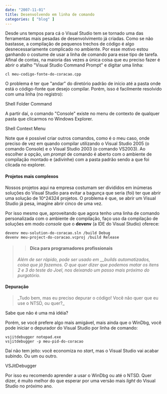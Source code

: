 ```yaml
---
date: "2007-11-01"
title: Desenvolvendo em linha de comando
categories: [ "blog" ]
---
```

Desde uns tempos para cá o Visual Studio tem se tornado uma das ferramentas mais pesadas de desenvolvimento já criadas. Como se não bastasse, a compilação de pequenos trechos de código é algo desnecessariamente complicado no ambiente. Por esse motivo estou ganhando o costume de usar a linha de comando para esse tipo de tarefa. Afinal de contas,  na maioria das  vezes a única coisa que eu preciso fazer é abrir o atalho "Visual Studio Command Prompt" e digitar uma linha:

    
    cl meu-codigo-fonte-do-coracao.cpp

O problema é ter que "andar" do diretório padrão de início até a pasta onde está o código-fonte que desejo compilar. Porém, isso é facilmente resolvido com uma linha (no registro):

Shell Folder Command

A partir daí, o comando "Console" existe no menu de contexto de qualquer pasta que clicarmos no Windows Explorer.

Shell Context Menu

Note que é possível criar outros comandos, como é o meu caso, onde preciso de vez em quando compilar utilizando o Visual Studio 2005 (o comando Console) e o Visual Studio 2003 (o comando VS2003). Ao escolher a opção, um _prompt_ de comando é aberto com o ambiente de compilação montado e (adivinhe) com a pasta padrão sendo a que foi clicada no explorer.

#### Projetos mais complexos

Nossos projetos aqui na empresa costumam ser divididos em inúmeras soluções do Visual Studio para evitar a bagunça que seria (foi) ter que abrir uma solução de 10^24324 projetos. O problema é que, se abrir um Visual Studio já pesa, imagine abrir cinco de uma vez.

Por isso mesmo que, aproveitando que agora tenho uma linha de comando personalizada com o ambiente de compilação, faço uso da compilação de soluções em modo _console_ que o **devenv** (a IDE do Visual Studio) oferece:

    
    devenv meu-solution-do-coracao.sln /build Debug
    devenv meu-project-do-coracao.vcproj /build Release

<blockquote>

> 
> #### Dica para programadores profissionais
> 
_Além de ser rápido, pode ser usado em __builds automatizados, coisa que já fazemos. O que quer dizer que podemos matar os itens 2 e 3 do teste do Joel, nos deixando um passo mais próximo do purgatório._</blockquote>

#### Depuração

<blockquote>_Tudo bem, mas eu preciso depurar o código! Você não quer que eu use o NTSD, ou quer?_</blockquote>

Sabe que não é uma má idéia?

Porém, se você prefere algo mais amigável, mais ainda que o WinDbg, você pode iniciar o depurador do Visual Studio por linha de comando:

    
    vsjitdebugger notepad.exe
    vsjitdebugger -p meu-pid-do-coracao

Daí não tem jeito: você economiza no _start_, mas o Visual Studio vai acabar subindo. Ou um ou outro.

VSJitDebugger

Por isso eu recomendo aprender a usar o WinDbg ou até o NTSD. Quer dizer, é muito melhor do que esperar por uma versão mais _light_ do Visual Studio no próximo ano.
